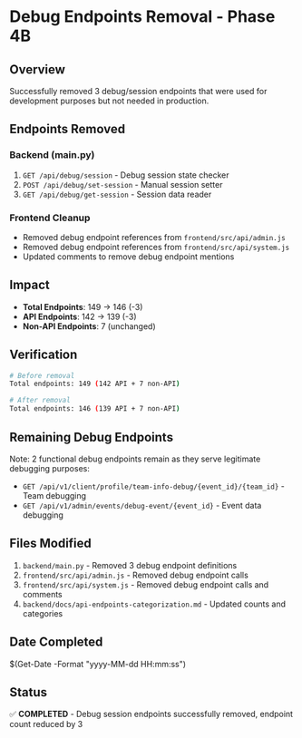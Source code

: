 # Debug Endpoints Removal - Phase 4B

## Overview
Successfully removed 3 debug/session endpoints that were used for development purposes but not needed in production.

## Endpoints Removed

### Backend (main.py)
1. `GET /api/debug/session` - Debug session state checker
2. `POST /api/debug/set-session` - Manual session setter  
3. `GET /api/debug/get-session` - Session data reader

### Frontend Cleanup
- Removed debug endpoint references from `frontend/src/api/admin.js`
- Removed debug endpoint references from `frontend/src/api/system.js`
- Updated comments to remove debug endpoint mentions

## Impact
- **Total Endpoints**: 149 → 146 (-3)
- **API Endpoints**: 142 → 139 (-3)
- **Non-API Endpoints**: 7 (unchanged)

## Verification
```bash
# Before removal
Total endpoints: 149 (142 API + 7 non-API)

# After removal  
Total endpoints: 146 (139 API + 7 non-API)
```

## Remaining Debug Endpoints
Note: 2 functional debug endpoints remain as they serve legitimate debugging purposes:
- `GET /api/v1/client/profile/team-info-debug/{event_id}/{team_id}` - Team debugging
- `GET /api/v1/admin/events/debug-event/{event_id}` - Event data debugging

## Files Modified
1. `backend/main.py` - Removed 3 debug endpoint definitions
2. `frontend/src/api/admin.js` - Removed debug endpoint calls
3. `frontend/src/api/system.js` - Removed debug endpoint calls and comments
4. `backend/docs/api-endpoints-categorization.md` - Updated counts and categories

## Date Completed
$(Get-Date -Format "yyyy-MM-dd HH:mm:ss")

## Status
✅ **COMPLETED** - Debug session endpoints successfully removed, endpoint count reduced by 3

